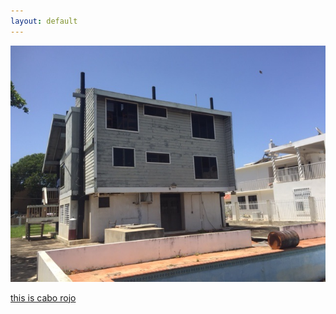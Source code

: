 ```yaml
---
layout: default
---
```

<div class="preview-panel">
	<a href="/2015/10/06/Cabo-Rojo/">
		<img class="preview-images" src="/Propiedades/venta/cabo rojo/IMG_2335.jpg">
		<p>this is cabo rojo</p>
	</a>
</div>

